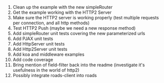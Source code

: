 1. Clean up the example with the new simpleRouter
2. Get the example working with the HTTP2 Server
3. Make sure the HTTP2 server is working properly (test multiple requests per connection, and all http methods)
4. Test HTTP2 Push (maybe we need a new response method)
5. Add simpleRouter unit tests covering the new parameterized urls
6. Add PJAX unit tests
7. Add HttpServer unit tests
8. Add Http2Server unit tests
9. Add koa and middleware examples
10. Add code coverage
11. Bring mention of field-filter back into the readme (investigate it's usefulness in the world of http2)
12. Possibly integrate roads-client into roads
